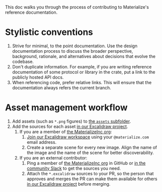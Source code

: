 This doc walks you through the process of contributing to Materialize's reference documentation.

# Stylistic conventions

1.  Strive for minimal, to the point documentation.
    Use the design documentation process to discuss the broader perspective, background, rationale, and alternatives about decisions that evolve the codebase.
1.  Don't duplicate information.
    For example, if you are writing reference documentation of some protocol or library in the crate, put a link to the publicly hosted API docs.
1.  When referencing code, prefer relative links.
    This will ensure that the documentation always refers the current branch.

# Asset management workflow

1.  Add assets (such as `*.png` figures) to [the `assets` subfolder](./assets/).
1.  Add the sources for each asset [in our Excalidraw project](https://app.excalidraw.com/o/6NqJ5ikTEpv/4jWfVZot2bS).
    1.  If you are a member of [the MaterializeInc org](https://github.com/orgs/MaterializeInc/people):
        1. [Join our Excalidraw workspace](app.excalidraw.com/redeem/6NqJ5ikTEpv/5Be393wLTO2) using your `@materialize.com` email address.
        1. Create a separate scene for every new image. Align the name of the image and the name of the scene for better discoverability.
    1.  If you are an external contributor:
        1. Ping a member of [the MaterializeInc org](https://github.com/orgs/MaterializeInc/people) in GitHub or [in the community Slack](https://materialize.com/s/chat) to get the sources you need.
        1. Attach the `*.excalidraw` sources to your PR, so the person that approves and merges the PR can make them available for others [in our Excalidraw project](https://app.excalidraw.com/o/6NqJ5ikTEpv/4jWfVZot2bS) before merging.
